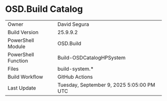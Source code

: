 ﻿# OSD.Build Catalog

| | |
|-|-|
| Owner | David Segura |
| Build Version | 25.9.9.2 |
| PowerShell Module | OSD.Build |
| PowerShell Function | Build-OSDCatalogHPSystem |
| Files | build-system.* |
| Build Workflow | GitHub Actions |
| Last Update | Tuesday, September 9, 2025 5:05:00 PM UTC |
